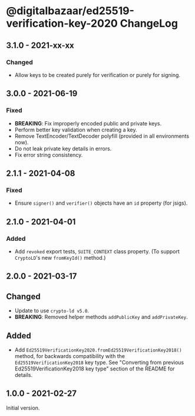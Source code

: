 # @digitalbazaar/ed25519-verification-key-2020 ChangeLog

## 3.1.0 - 2021-xx-xx

### Changed
- Allow keys to be created purely for verification or purely for signing.

## 3.0.0 - 2021-06-19

### Fixed
- **BREAKING**: Fix improperly encoded public and private keys.
- Perform better key validation when creating a key.
- Remove TextEncoder/TextDecoder polyfill (provided in all environments now).
- Do not leak private key details in errors.
- Fix error string consistency.

## 2.1.1 - 2021-04-08

### Fixed
- Ensure `signer()` and `verifier()` objects have an `id` property (for jsigs).

## 2.1.0 - 2021-04-01

### Added
- Add `revoked` export tests, `SUITE_CONTEXT` class property. (To support
  `CryptoLD`'s new `fromKeyId()` method.)

## 2.0.0 - 2021-03-17

## Changed
- Update to use `crypto-ld v5.0`.
- **BREAKING**: Removed helper methods `addPublicKey` and `addPrivateKey`.

## Added
- Add `Ed25519VerificationKey2020.fromEd25519VerificationKey2018()` method,
  for backwards compatibility with the `Ed25519VerificationKey2018` key type.
  See "Converting from previous Ed25519VerificationKey2018 key type" section
  of the README for details.

## 1.0.0 - 2021-02-27

Initial version.
